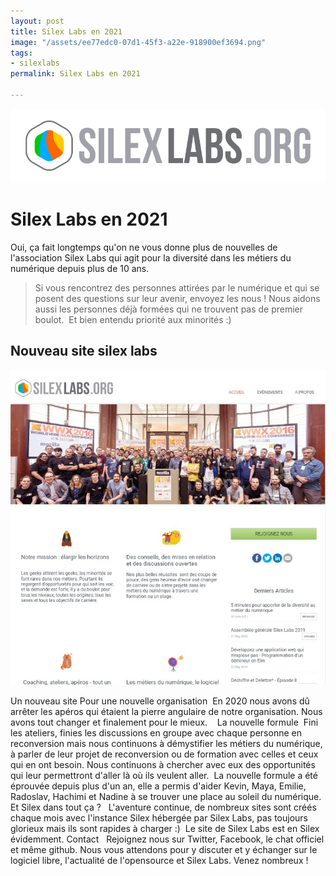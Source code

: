 ```yaml
---
layout: post
title: Silex Labs en 2021
image: "/assets/ee77edc0-07d1-45f3-a22e-918900ef3694.png"
tags:
- silexlabs
permalink: Silex Labs en 2021

---
```

![](/assets/ee77edc0-07d1-45f3-a22e-918900ef3694.png)

# Silex Labs en 2021

Oui, ça fait longtemps qu'on ne vous donne plus de nouvelles de l'association Silex Labs qui agit pour la diversité dans les métiers du numérique depuis plus de 10 ans.

> Si vous rencontrez des personnes attirées par le numérique et qui se posent des questions sur leur avenir, envoyez les nous ! Nous aidons aussi les personnes déjà formées qui ne trouvent pas de premier boulot.  Et bien entendu priorité aux minorités :) 

## Nouveau site silex labs

![](/assets/a4af651e-9261-9e13-da56-3ed367247c58.png)

Un nouveau site Pour une nouvelle organisation  En 2020 nous avons dû arrêter les apéros qui étaient la pierre angulaire de notre organisation. Nous avons tout changer et finalement pour le mieux.    La nouvelle formule  Fini les ateliers, finies les discussions en groupe avec chaque personne en reconversion mais nous continuons à démystifier les métiers du numérique, à parler de leur projet de reconversion ou de formation avec celles et ceux qui en ont besoin. Nous continuons à chercher avec eux des opportunités qui leur permettront d'aller là où ils veulent aller.  La nouvelle formule a été éprouvée depuis plus d'un an, elle a permis d'aider Kevin, Maya, Emilie, Radoslav, Hachimi et Nadine à se trouver une place au soleil du numérique. Et Silex dans tout ça ?   L'aventure continue, de nombreux sites sont créés chaque mois avec l'instance Silex hébergée par Silex Labs, pas toujours glorieux mais ils sont rapides à charger :)  Le site de Silex Labs est en Silex évidemment. Contact   Rejoignez nous sur Twitter, Facebook, le chat officiel et même github. Nous vous attendons pour y discuter et y échanger sur le logiciel libre, l'actualité de l'opensource et Silex Labs. Venez nombreux !